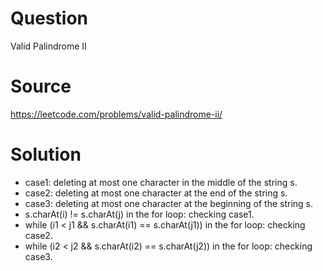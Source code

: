 # Question
Valid Palindrome II

# Source
https://leetcode.com/problems/valid-palindrome-ii/

# Solution
 - case1: deleting at most one character in the middle of the string s.
 - case2: deleting at most one character at the end of the string s.
 - case3: deleting at most one character at the beginning of the string s.
 - s.charAt(i) != s.charAt(j) in the for loop: checking case1.
 - while (i1 < j1 && s.charAt(i1) == s.charAt(j1)) in the for loop: checking case2.
 - while (i2 < j2 && s.charAt(i2) == s.charAt(j2)) in the for loop: checking case3.